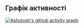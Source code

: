 
## Графік активності

[![Ashutosh's github activity graph](https://github-readme-activity-graph.vercel.app/graph?username=yurasulima&custom_title=This%20is%20a%20title&hide_border=true)](https://github.com/ashutosh00710/github-readme-activity-graph)

